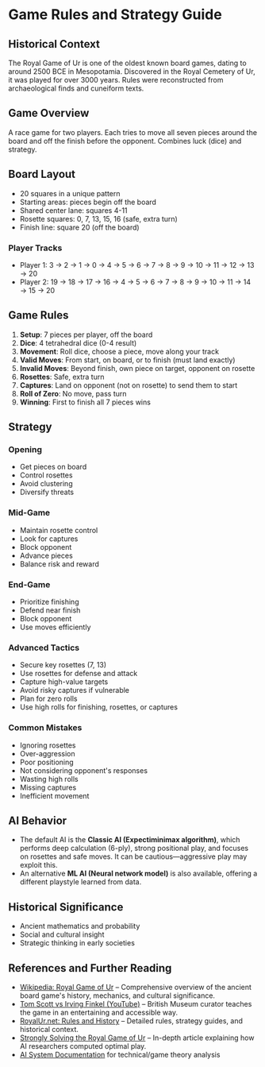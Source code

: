 # Game Rules and Strategy Guide

## Historical Context

The Royal Game of Ur is one of the oldest known board games, dating to around 2500 BCE in Mesopotamia. Discovered in the Royal Cemetery of Ur, it was played for over 3000 years. Rules were reconstructed from archaeological finds and cuneiform texts.

## Game Overview

A race game for two players. Each tries to move all seven pieces around the board and off the finish before the opponent. Combines luck (dice) and strategy.

## Board Layout

- 20 squares in a unique pattern
- Starting areas: pieces begin off the board
- Shared center lane: squares 4-11
- Rosette squares: 0, 7, 13, 15, 16 (safe, extra turn)
- Finish line: square 20 (off the board)

### Player Tracks

- Player 1: 3 → 2 → 1 → 0 → 4 → 5 → 6 → 7 → 8 → 9 → 10 → 11 → 12 → 13 → 20
- Player 2: 19 → 18 → 17 → 16 → 4 → 5 → 6 → 7 → 8 → 9 → 10 → 11 → 14 → 15 → 20

## Game Rules

1. **Setup**: 7 pieces per player, off the board
2. **Dice**: 4 tetrahedral dice (0-4 result)
3. **Movement**: Roll dice, choose a piece, move along your track
4. **Valid Moves**: From start, on board, or to finish (must land exactly)
5. **Invalid Moves**: Beyond finish, own piece on target, opponent on rosette
6. **Rosettes**: Safe, extra turn
7. **Captures**: Land on opponent (not on rosette) to send them to start
8. **Roll of Zero**: No move, pass turn
9. **Winning**: First to finish all 7 pieces wins

## Strategy

### Opening

- Get pieces on board
- Control rosettes
- Avoid clustering
- Diversify threats

### Mid-Game

- Maintain rosette control
- Look for captures
- Block opponent
- Advance pieces
- Balance risk and reward

### End-Game

- Prioritize finishing
- Defend near finish
- Block opponent
- Use moves efficiently

### Advanced Tactics

- Secure key rosettes (7, 13)
- Use rosettes for defense and attack
- Capture high-value targets
- Avoid risky captures if vulnerable
- Plan for zero rolls
- Use high rolls for finishing, rosettes, or captures

### Common Mistakes

- Ignoring rosettes
- Over-aggression
- Poor positioning
- Not considering opponent's responses
- Wasting high rolls
- Missing captures
- Inefficient movement

## AI Behavior

- The default AI is the **Classic AI (Expectiminimax algorithm)**, which performs deep calculation (6-ply), strong positional play, and focuses on rosettes and safe moves. It can be cautious—aggressive play may exploit this.
- An alternative **ML AI (Neural network model)** is also available, offering a different playstyle learned from data.

## Historical Significance

- Ancient mathematics and probability
- Social and cultural insight
- Strategic thinking in early societies

## References and Further Reading

- [Wikipedia: Royal Game of Ur](https://en.wikipedia.org/wiki/Royal_Game_of_Ur) – Comprehensive overview of the ancient board game's history, mechanics, and cultural significance.
- [Tom Scott vs Irving Finkel (YouTube)](https://www.youtube.com/watch?v=WZskjLq040I) – British Museum curator teaches the game in an entertaining and accessible way.
- [RoyalUr.net: Rules and History](https://royalur.net/learn) – Detailed rules, strategy guides, and historical context.
- [Strongly Solving the Royal Game of Ur](https://royalur.net/articles/solving/) – In-depth article explaining how AI researchers computed optimal play.
- [AI System Documentation](./ai-system.md) for technical/game theory analysis
